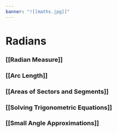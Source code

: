 ```yaml
---
banner: "![[maths.jpg]]"
---
```

# Radians

### [[Radian Measure]]

### [[Arc Length]]

### [[Areas of Sectors and Segments]]

### [[Solving Trigonometric Equations]]

### [[Small Angle Approximations]]
